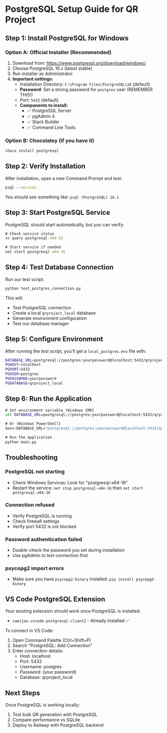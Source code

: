 # PostgreSQL Setup Guide for QR Project

## Step 1: Install PostgreSQL for Windows

### Option A: Official Installer (Recommended)
1. Download from: https://www.postgresql.org/download/windows/
2. Choose PostgreSQL 16.x (latest stable)
3. Run installer as Administrator
4. **Important settings:**
   - Installation Directory: `C:\Program Files\PostgreSQL\16` (default)
   - **Password**: Set a strong password for `postgres` user (REMEMBER THIS!)
   - Port: `5432` (default)
   - **Components to install:**
     - ✅ PostgreSQL Server
     - ✅ pgAdmin 4
     - ✅ Stack Builder
     - ✅ Command Line Tools

### Option B: Chocolatey (if you have it)
```cmd
choco install postgresql
```

## Step 2: Verify Installation

After installation, open a new Command Prompt and test:

```cmd
psql --version
```

You should see something like: `psql (PostgreSQL) 16.1`

## Step 3: Start PostgreSQL Service

PostgreSQL should start automatically, but you can verify:

```cmd
# Check service status
sc query postgresql-x64-16

# Start service if needed
net start postgresql-x64-16
```

## Step 4: Test Database Connection

Run our test script:

```cmd
python test_postgres_connection.py
```

This will:
- Test PostgreSQL connection
- Create a local `qrproject_local` database
- Generate environment configuration
- Test our database manager

## Step 5: Configure Environment

After running the test script, you'll get a `local_postgres.env` file with:

```bash
DATABASE_URL=postgresql://postgres:yourpassword@localhost:5432/qrproject_local
PGHOST=localhost
PGPORT=5432
PGUSER=postgres
PGPASSWORD=yourpassword
PGDATABASE=qrproject_local
```

## Step 6: Run the Application

```cmd
# Set environment variable (Windows CMD)
set DATABASE_URL=postgresql://postgres:yourpassword@localhost:5432/qrproject_local

# Or (Windows PowerShell)
$env:DATABASE_URL="postgresql://postgres:yourpassword@localhost:5432/qrproject_local"

# Run the application
python main.py
```

## Troubleshooting

### PostgreSQL not starting
- Check Windows Services: Look for "postgresql-x64-16"
- Restart the service: `net stop postgresql-x64-16` then `net start postgresql-x64-16`

### Connection refused
- Verify PostgreSQL is running
- Check firewall settings
- Verify port 5432 is not blocked

### Password authentication failed
- Double-check the password you set during installation
- Use pgAdmin to test connection first

### psycopg2 import errors
- Make sure you have `psycopg2-binary` installed: `pip install psycopg2-binary`

## VS Code PostgreSQL Extension

Your existing extension should work once PostgreSQL is installed:
- `cweijan.vscode-postgresql-client2` - Already installed ✅

To connect in VS Code:
1. Open Command Palette (Ctrl+Shift+P)
2. Search "PostgreSQL: Add Connection"
3. Enter connection details:
   - Host: localhost
   - Port: 5432
   - Username: postgres
   - Password: (your password)
   - Database: qrproject_local

## Next Steps

Once PostgreSQL is working locally:
1. Test bulk QR generation with PostgreSQL
2. Compare performance vs SQLite
3. Deploy to Railway with PostgreSQL backend
